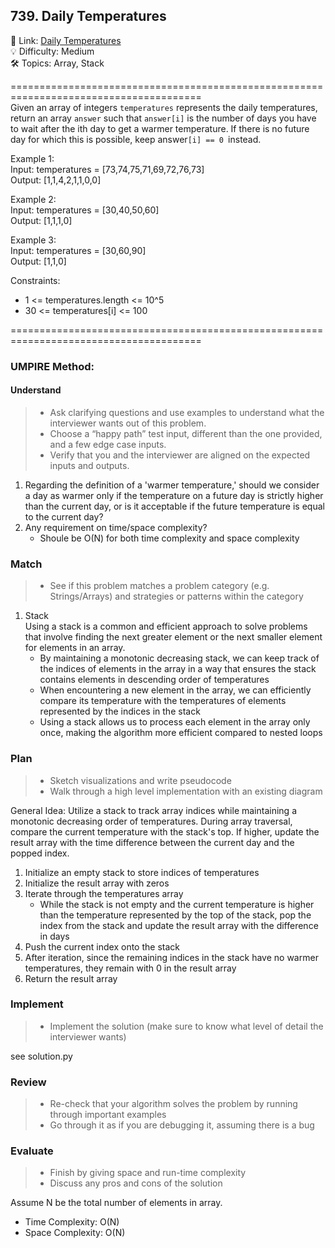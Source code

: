 ## 739. Daily Temperatures
🔗  Link: [Daily Temperatures](https://leetcode.com/problems/daily-temperatures/description/)<br>
💡 Difficulty: Medium<br>
🛠️ Topics: Array, Stack<br>

=======================================================================================<br>
Given an array of integers `temperatures` represents the daily temperatures, return an array `answer` such that `answer[i]` is the number of days you have to wait after the ith day to get a warmer temperature. If there is no future day for which this is possible, keep answer`[i] == 0 `instead.


Example 1:<br>
Input: temperatures = [73,74,75,71,69,72,76,73]<br>
Output: [1,1,4,2,1,1,0,0]<br>

Example 2:<br>
Input: temperatures = [30,40,50,60]<br>
Output: [1,1,1,0]<br>

Example 3:<br>
Input: temperatures = [30,60,90]<br>
Output: [1,1,0]<br>


Constraints:<br>
- 1 <= temperatures.length <= 10^5
- 30 <= temperatures[i] <= 100


=======================================================================================<br>
### UMPIRE Method:
#### Understand

> - Ask clarifying questions and use examples to understand what the interviewer wants out of this problem.
> - Choose a “happy path” test input, different than the one provided, and a few edge case inputs. 
> - Verify that you and the interviewer are aligned on the expected inputs and outputs.
1) Regarding the definition of a 'warmer temperature,' should we consider a day as warmer only if the temperature on a future day is strictly higher than the current day, or is it acceptable if the future temperature is equal to the current day?
2) Any requirement on time/space complexity?
    - Shoule be O(N) for both time complexity and space complexity

### Match
> - See if this problem matches a problem category (e.g. Strings/Arrays) and strategies or patterns within the category

1. Stack <br>
Using a stack is a common and efficient approach to solve problems that involve finding the next greater element or the next smaller element for elements in an array.<br>
    -  By maintaining a monotonic decreasing stack, we can keep track of the indices of elements in the array in a way that ensures the stack contains elements in descending order of temperatures
    - When encountering a new element in the array, we can efficiently compare its temperature with the temperatures of elements represented by the indices in the stack
    -  Using a stack allows us to process each element in the array only once, making the algorithm more efficient compared to nested loops


### Plan
> - Sketch visualizations and write pseudocode
> - Walk through a high level implementation with an existing diagram

General Idea: Utilize a stack to track array indices while maintaining a monotonic decreasing order of temperatures. During array traversal, compare the current temperature with the stack's top. If higher, update the result array with the time difference between the current day and the popped index.

1) Initialize an empty stack to store indices of temperatures
2) Initialize the result array with zeros
3) Iterate through the temperatures array
    - While the stack is not empty and the current temperature is higher than the temperature represented by the top of the stack, pop the index from the stack and update the result array with the difference in days
4) Push the current index onto the stack
5) After iteration, since the remaining indices in the stack have no warmer temperatures, they remain with 0 in the result array
6) Return the result array

### Implement
> - Implement the solution (make sure to know what level of detail the interviewer wants)

see solution.py

### Review
> - Re-check that your algorithm solves the problem by running through important examples
> - Go through it as if you are debugging it, assuming there is a bug
### Evaluate
> - Finish by giving space and run-time complexity
> - Discuss any pros and cons of the solution

Assume N be the total number of elements in array.

- Time Complexity: O(N)
- Space Complexity: O(N)
